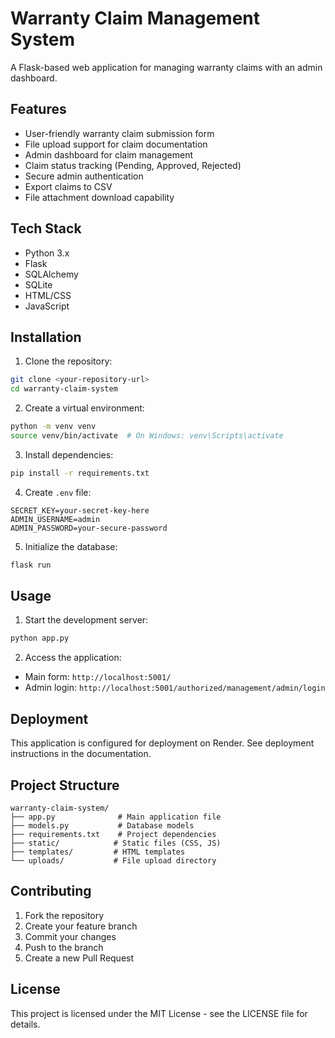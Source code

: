 # Warranty Claim Management System

A Flask-based web application for managing warranty claims with an admin dashboard.

## Features

- User-friendly warranty claim submission form
- File upload support for claim documentation
- Admin dashboard for claim management
- Claim status tracking (Pending, Approved, Rejected)
- Secure admin authentication
- Export claims to CSV
- File attachment download capability

## Tech Stack

- Python 3.x
- Flask
- SQLAlchemy
- SQLite
- HTML/CSS
- JavaScript

## Installation

1. Clone the repository:
```bash
git clone <your-repository-url>
cd warranty-claim-system
```

2. Create a virtual environment:
```bash
python -m venv venv
source venv/bin/activate  # On Windows: venv\Scripts\activate
```

3. Install dependencies:
```bash
pip install -r requirements.txt
```

4. Create `.env` file:
```
SECRET_KEY=your-secret-key-here
ADMIN_USERNAME=admin
ADMIN_PASSWORD=your-secure-password
```

5. Initialize the database:
```bash
flask run
```

## Usage

1. Start the development server:
```bash
python app.py
```

2. Access the application:
- Main form: `http://localhost:5001/`
- Admin login: `http://localhost:5001/authorized/management/admin/login`

## Deployment

This application is configured for deployment on Render. See deployment instructions in the documentation.

## Project Structure

```
warranty-claim-system/
├── app.py              # Main application file
├── models.py           # Database models
├── requirements.txt    # Project dependencies
├── static/            # Static files (CSS, JS)
├── templates/         # HTML templates
└── uploads/           # File upload directory
```

## Contributing

1. Fork the repository
2. Create your feature branch
3. Commit your changes
4. Push to the branch
5. Create a new Pull Request

## License

This project is licensed under the MIT License - see the LICENSE file for details. 